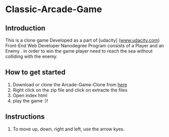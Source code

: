 # Classic-Arcade-Game

## Introduction
This is a clone game Developed as a part of [udacity] (www.udacity.com) Front-End Web Developer Nanodegree Program consists of a Player and an Enemy .  in order to win the game player need to reach the sea without colliding with the enemy.

## How to get started
1. Download or clone the Arcade-Game-Clone from [here](https://github.com/AhmadWork/Arcade-Game-clone)
2. Right click on the zip file  and click on extracte the files
3. Open index html 
4. play the game :)!

## Instructions
1. To move up, down, right and left, use the arrow kyes.

